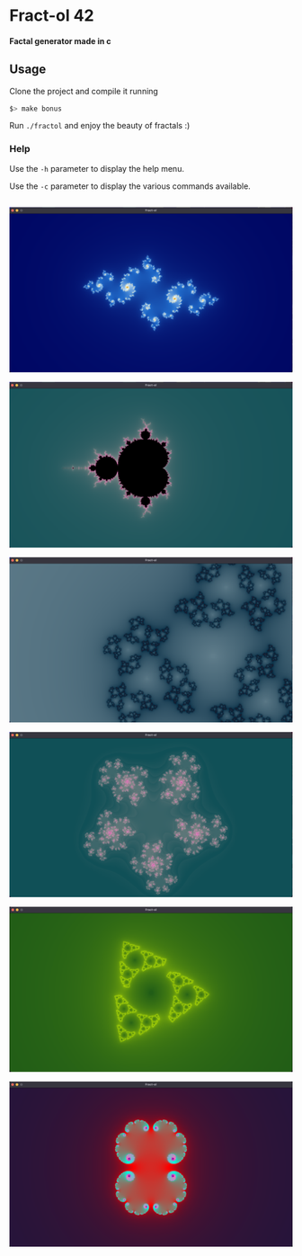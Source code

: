 # Fract-ol 42

#### Factal generator made in c

## Usage

Clone the project and compile it running

```sh
$> make bonus
```

Run `./fractol` and enjoy the beauty of fractals :)

### Help

Use the `-h` parameter to display the help menu.

Use the `-c` parameter to display the various commands available.

## 

![alt text](https://github.com/Maxenceee/fract-ol-42/blob/main/images/img4.png "Julia")

![alt text](https://github.com/Maxenceee/fract-ol-42/blob/main/images/img2.png "Mandelbrot")

![alt text](https://github.com/Maxenceee/fract-ol-42/blob/main/images/img6.png "Mandelbrot Variant")

![alt text](https://github.com/Maxenceee/fract-ol-42/blob/main/images/img5.png "Mandelbrot Variant")

![alt text](https://github.com/Maxenceee/fract-ol-42/blob/main/images/img7.png "Mandelbrot Variant")

![alt text](https://github.com/Maxenceee/fract-ol-42/blob/main/images/img8.png "Julia")

<!-- You can also generate a specific fractal among the following, the Julia set, the Mandelbrot set, the Burningship set or the Apollonian gasket fractal. -->
